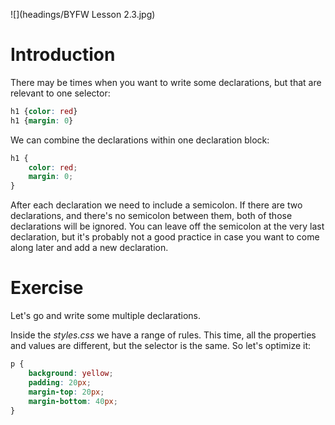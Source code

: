 ![](headings/BYFW Lesson 2.3.jpg)

# Introduction

There may be times when you want to write some declarations, but that are relevant to one selector:

```css
h1 {color: red}
h1 {margin: 0}
```

We can combine the declarations within one declaration block:

```css
h1 {
	color: red;
	margin: 0;
}
```

After each declaration we need to include a semicolon. If there are two declarations, and there's no semicolon between them, both of those declarations will be ignored. You can leave off the semicolon at the very last declaration, but it's probably not a good practice in case you want to come along later and add a new declaration.

# Exercise

Let's go and write some multiple declarations.

Inside the *styles.css* we have a range of rules. This time, all the properties and values are different, but the selector is the same. So let's optimize it:

```css
p {
	background: yellow;
	padding: 20px;
	margin-top: 20px;
	margin-bottom: 40px;
}
```